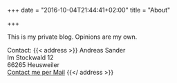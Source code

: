 +++
date = "2016-10-04T21:44:41+02:00"
title = "About"

+++

This is my private blog. Opinions are my own.

Contact:
{{< address >}}
Andreas Sander<br>
Im Stockwald 12<br>
66265 Heusweiler<br>
<a href="mailto:blog@andi1984.de">Contact me per Mail</a>
{{</ address >}}
